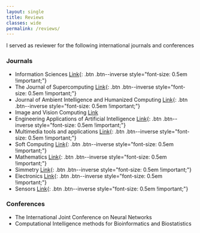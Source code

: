 ```yaml
---
layout: single
title: Reviews
classes: wide
permalink: /reviews/
---
```


I served as reviewer for the following international journals and conferences

### Journals

* Information Sciences [Link](https://www.sciencedirect.com/journal/information-sciences){: .btn .btn--inverse style="font-size: 0.5em !important;"}
* The Journal of Supercomputing [Link](https://link.springer.com/journal/11227){: .btn .btn--inverse style="font-size: 0.5em !important;"}
* Journal of Ambient Intelligence and Humanized Computing [Link](https://link.springer.com/journal/12652){: .btn .btn--inverse style="font-size: 0.5em !important;"}
* Image and Vision Computing [Link](https://www.sciencedirect.com/journal/image-and-vision-computing)
* Engineering Applications of Artificial Intelligence [Link](https://www.sciencedirect.com/journal/engineering-applications-of-artificial-intelligence){: .btn .btn--inverse style="font-size: 0.5em !important;"}
* Multimedia tools and applications [Link](https://link.springer.com/journal/11042){: .btn .btn--inverse style="font-size: 0.5em !important;"}
* Soft Computing [Link](https://link.springer.com/journal/500){: .btn .btn--inverse style="font-size: 0.5em !important;"}
* Mathematics [Link](https://www.mdpi.com/journal/mathematics){: .btn .btn--inverse style="font-size: 0.5em !important;"}
* Simmetry [Link](https://www.mdpi.com/journal/symmetry){: .btn .btn--inverse style="font-size: 0.5em !important;"}
* Electronics [Link](https://www.mdpi.com/journal/electronics){: .btn .btn--inverse style="font-size: 0.5em !important;"}
* Sensors [Link](https://www.mdpi.com/journal/sensors){: .btn .btn--inverse style="font-size: 0.5em !important;"}


### Conferences

* The International Joint Conference on Neural Networks
* Computational Intelligence methods for Bioinformatics and Biostatistics